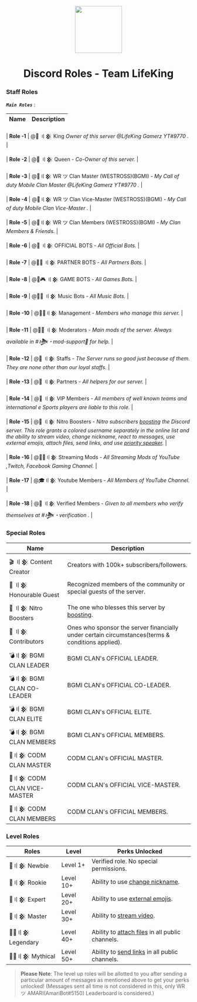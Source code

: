<div align="center">
    <img src="https://i.imgur.com/SCUzUr2.jpg" width="128px" style="max-width:100%;">
    <h1>Discord Roles - Team LifeKing</h1>
</div>

<h3>Staff Roles</h3>

__***`Main Roles`***__ :

| Name              | Description                                                                                                                                                                                                     |
|-------------------|-----------------------------------------------------------------------------------------------------------------------------------------------------------------------------------------------------------------|

| **Role -1**  |  @🤴 〢𒆜 King   *Owner of this server @LifeKing Gamerz YT#9770 .* |

| **Role -2**  |  @👸 〢𒆜 Queen - *Co-Owner of this server.* |

| **Role -3** |  @🔰〢𒆜 WR ツ Clan Master (WESTROSS)(BGMI)  - *My Call of duty Mobile Clan Master @LifeKing Gamerz YT#9770 .* |

| **Role -4** |  @🔰〢𒆜 WR ツ Clan Vice-Master (WESTROSS)(BGMI)  - *My Call of duty Mobile Clan Vice-Master .* |

| **Role -5** |  @🔰〢𒆜 WR ツ Clan Members (WESTROSS)(BGMI)  - *My Clan Members & Friends.* |

| **Role -6** |  @🤖 〢𒆜 OFFICIAL BOTS  - *All Official Bots.* |

| **Role -7** |  @🤖🤝 〢𒆜 PARTNER BOTS  - *All Partners Bots.* |

| **Role -8** |  @🤖🎮 〢𒆜 GAME BOTS  - *All Games Bots.* |

| **Role -9** |  @🤖🎶 〢𒆜 Music Bots - *All Music Bots.* |

| **Role -10** |  @🕵️‍♂️〢𒆜 Management - *Members who manage this server.* |

| **Role -11** |  @👨‍💻 〢𒆜 Moderators -  *Main mods of the server. Always available in #𒋨・mod-support🔩 for help.* |

| **Role -12** |  @👲 〢𒆜 Staffs - *The Server runs so good just because of them. They are none other than our loyal staffs.* |

| **Role -13** |  @🤝 〢𒆜 Partners  - *All helpers for our server.* |

| **Role -14** |  @🤵 〢𒆜 VIP Members - *All members of well known teams and international e Sports players are liable to this role.* |

| **Role -15** |  @💎 〢𒆜 Nitro Boosters - *Nitro subscribers [boosting](https://support.discord.com/hc/en-us/articles/360028038352-Server-Boosting) the Discord 
server. This role grants a colored username separately in the online list and the ability to stream video, change nickname, react to messages, use external emojis, attach files, send links, and use [priority speaker](https://support.discord.com/hc/en-us/articles/360011876531-Setting-up-Priority-Speaker).* |

| **Role -16** |  @👨‍🚀〢𒆜 Streaming Mods - *All Streaming Mods of YouTube ,Twitch, Facebook Gaming Channel.* |

| **Role -17** |  @🎓〢𒆜 Youtube Members - *All Members of YouTube Channel.* |

| **Role -18** |  @👫 〢𒆜 Verified Members - *Given to all members who verify themselves at #𒋨・verification .* |

<h3>Special Roles</h3>

| Name              | Description                                                                                                                                                                                                     |
|-------------------|-----------------------------------------------------------------------------------------------------------------------------------------------------------------------------------------------------------------|
| 🎬 〢𒆜 Content Creator   | Creators with 100k+ subscribers/followers.                                                                                                                                                                      |
| 🤵 〢𒆜 Honourable Guest  | Recognized members of the community or special guests of the server.                                                                                                                                             |
| 💎 〢𒆜 Nitro Boosters     | The one who blesses this server by [boosting](https://support.discord.com/hc/en-us/articles/360028038352-Server-Boosting-).                                                                                     |
| 🤝 〢𒆜 Contributors       | Ones who sponsor the server financially under certain circumstances(terms & conditions applied).                                                                                                                |
| 💣〢𒆜 BGMI CLAN LEADER         | BGMI CLAN's OFFICIAL LEADER.                                                                                                                                                            |
| 💣〢𒆜 BGMI CLAN CO-LEADER         | BGMI CLAN's OFFICIAL CO-LEADER.                                                                                                                                                        |
| 💣〢𒆜 BGMI CLAN ELITE            | BGMI CLAN's OFFICIAL ELITE.                                                                                                                                    |
| 💣〢𒆜 BGMI CLAN MEMBERS          | BGMI CLAN's OFFICIAL MEMBERS.                                                                                                                                    |
| 🔫〢𒆜 CODM CLAN MASTER            | CODM CLAN's OFFICIAL MASTER.                                                                                                                                 |
| 🔫〢𒆜 CODM CLAN VICE-MASTER            | CODM CLAN's OFFICIAL VICE-MASTER.                                                                                                                                    |
| 🔫〢𒆜 CODM CLAN MEMBERS            | CODM CLAN's OFFICIAL MEMBERS.    |                                                                                                                                 
<h3>Level Roles</h3>

| Roles          |  Level        | Perks Unlocked                                                             |
|----------------|---------------|----------------------------------------------------------------------------|
| 🥇〢𒆜 Newbie | Level 1+                  | Verified role. No special permissions.                                                   |
| 🥈〢𒆜 Rookie | Level 10+                   | Ability to use [change nickname](https://support.discord.com/hc/en-us/articles/219070107-Server-Nicknames).                                             |
| 🥉〢𒆜 Expert | Level 20+                   | Ability to use [external emojis](https://support.discord.com/hc/en-us/articles/360036479811-Custom-Emojis).                 |
| 🏅〢𒆜 Master | Level 30+                  | Ability to [stream video](https://support.discord.com/hc/en-us/articles/360030714312-Stream-your-game-with-Go-Live-).                                    |
| 💂‍♂️〢𒆜 Legendary | Level 40+                  | Ability to [attach files](https://support.discord.com/hc/en-us/articles/211866427-How-do-I-upload-images-and-GIFs) in all public channels.                                 |
| 👮‍♂️〢𒆜 Mythical | Level 50+                  | Ability to [send links](https://support.discord.com/hc/en-us/articles/360021235192-Sending-GIFs-on-Discord) in all public channels.                                              |

> **Please Note**: The level up roles will be allotted to you after sending a particular amount of messages as mentioned above to get your perks unlocked! (Messages sent all time is not considered in this, only WR ツ AMARI(AmariBot#5150) Leaderboard is considered.)
